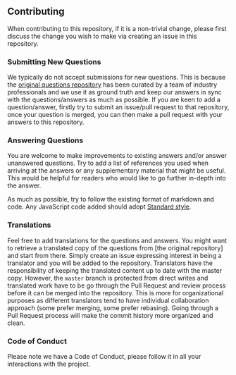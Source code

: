 ## Contributing

When contributing to this repository, if it is a non-trivial change, please first discuss the change you wish to make via creating an issue in this repository.

### Submitting New Questions

We typically do not accept submissions for new questions. This is because the [original questions repository](https://github.com/h5bp/Front-end-Developer-Interview-Questions) has been curated by a team of industry professionals and we use it as ground truth and keep our answers in sync with the questions/answers as much as possible. If you are keen to add a question/answer, firstly try to submit an issue/pull request to that repository, once your question is merged, you can then make a pull request with your answers to this repository.

### Answering Questions

You are welcome to make improvements to existing answers and/or answer unanswered questions. Try to add a list of references you used when arriving at the answers or any supplementary material that might be useful. This would be helpful for readers who would like to go further in-depth into the answer.

As much as possible, try to follow the existing format of markdown and code. Any JavaScript code added should adopt [Standard style](https://standardjs.com/).

### Translations

Feel free to add translations for the questions and answers. You might want to retrieve a translated copy of the questions from [the original repository] and start from there. Simply create an issue expressing interest in being a translator and you will be added to the repository. Translators have the responsibility of keeping the translated content up to date with the master copy. However, the `master` branch is protected from direct writes and translated work have to be go through the Pull Request and review process before it can be merged into the repository. This is more for organizational purposes as different translators tend to have individual collaboration approach (some prefer merging, some prefer rebasing). Going through a Pull Request process will make the commit history more organized and clean.

### Code of Conduct

Please note we have a Code of Conduct, please follow it in all your interactions with the project.
